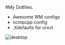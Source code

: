 #My Dotfiles.
- Awesome WM configs
- ncmpcpp config
- .Xdefaults for urxvt

![desktop](http://a.pomf.se/3Tp8.png)